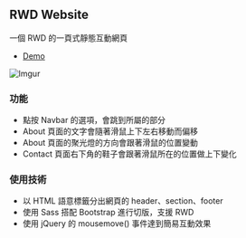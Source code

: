 ## RWD Website
一個 RWD 的一頁式靜態互動網頁
* [Demo](https://kaochihyu.github.io/rwd-website/)

![Imgur](https://imgur.com/VDPSowu.gif)

### 功能
* 點按 Navbar 的選項，會跳到所屬的部分
* About 頁面的文字會隨著滑鼠上下左右移動而偏移
* About 頁面的聚光燈的方向會跟著滑鼠的位置變動
* Contact 頁面右下角的鞋子會跟著滑鼠所在的位置做上下變化

### 使用技術
* 以 HTML 語意標籤分出網頁的 header、section、footer
* 使用 Sass 搭配 Bootstrap 進行切版，支援 RWD
* 使用 jQuery 的 mousemove() 事件達到簡易互動效果
